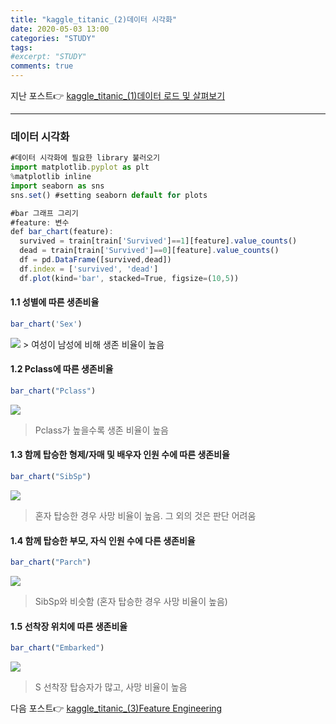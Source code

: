 ```yaml
---
title: "kaggle_titanic_(2)데이터 시각화"
date: 2020-05-03 13:00
categories: "STUDY"
tags:
#excerpt: "STUDY"
comments: true
---
```


지난 포스트:point_right: [kaggle_titanic_(1)데이터 로드 및 살펴보기](https://masunii.github.io/study/kaggle-titanic(1)/)

------------------------------------------------------------------------------
### 데이터 시각화
```javascript
#데이터 시각화에 필요한 library 불러오기
import matplotlib.pyplot as plt
%matplotlib inline
import seaborn as sns
sns.set() #setting seaborn default for plots
```

```javascript
#bar 그래프 그리기
#feature: 변수
def bar_chart(feature):
  survived = train[train['Survived']==1][feature].value_counts()
  dead = train[train['Survived']==0][feature].value_counts()
  df = pd.DataFrame([survived,dead])
  df.index = ['survived', 'dead']
  df.plot(kind='bar', stacked=True, figsize=(10,5))
```
  
#### 1.1 성별에 따른 생존비율  
```javascript
bar_chart('Sex')
```
<img src = "https://user-images.githubusercontent.com/50826051/83611356-d210b880-a5bb-11ea-933d-f27ae7df2c08.png">
> 여성이 남성에 비해 생존 비율이 높음  
    
#### 1.2 Pclass에 따른 생존비율  
```javascript
bar_chart("Pclass")
```  
<img src = "https://user-images.githubusercontent.com/50826051/83612081-e0130900-a5bc-11ea-8184-09fce3a3f515.png">
  
> Pclass가 높을수록 생존 비율이 높음  


#### 1.3 함께 탑승한 형제/자매 및 배우자 인원 수에 따른 생존비율  
```javascript
bar_chart("SibSp")
```
<img src = "https://user-images.githubusercontent.com/50826051/83612829-e8b80f00-a5bd-11ea-8dbe-9061ee277409.png">
  
> 혼자 탑승한 경우 사망 비율이 높음. 그 외의 것은 판단 어려움  
  
  
#### 1.4 함께 탑승한 부모, 자식 인원 수에 다른 생존비율  
```javascript
bar_chart("Parch")
```  
<img src = "https://user-images.githubusercontent.com/50826051/83613063-37fe3f80-a5be-11ea-98c4-cf8cbbabe276.png">
  
> SibSp와 비슷함 (혼자 탑승한 경우 사망 비율이 높음)  


#### 1.5 선착장 위치에 따른 생존비율  
```javascript
bar_chart("Embarked")
```  
<img src = "https://user-images.githubusercontent.com/50826051/83613170-611ed000-a5be-11ea-9737-2392bce39456.png"> 
  
> S 선착장 탑승자가 많고, 사망 비율이 높음  
  
  
다음 포스트:point_right: [kaggle_titanic_(3)Feature Engineering](https://masunii.github.io/study/kaggle-titanic(3)/)
